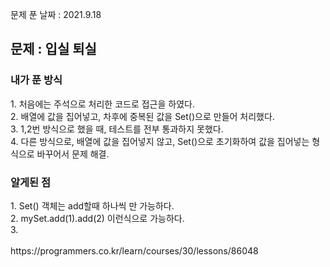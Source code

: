 문제 푼 날짜 : 2021.9.18

<h2>문제 : 입실 퇴실</h2>

<h3>내가 푼 방식</h3>
<div>1. 처음에는 주석으로 처리한 코드로 접근을 하였다.</div>
<div>2. 배열에 값을 집어넣고, 차후에 중복된 값을 Set()으로 만들어 처리했다.</div>
<div>3. 1,2번 방식으로 했을 때, 테스트를 전부 통과하지 못했다.</div>
<div>4. 다른 방식으로, 배열에 값을 집어넣지 않고, Set()으로 초기화하여 값을 집어넣는 형식으로 바꾸어서 문제 해결.</div>

<h3>알게된 점</h3>
<div>1. Set() 객체는 add할때 하나씩 만 가능하다.</div>
<div>2. mySet.add(1).add(2) 이런식으로 가능하다.</div>
<div>3.</div>

<br>
https://programmers.co.kr/learn/courses/30/lessons/86048

